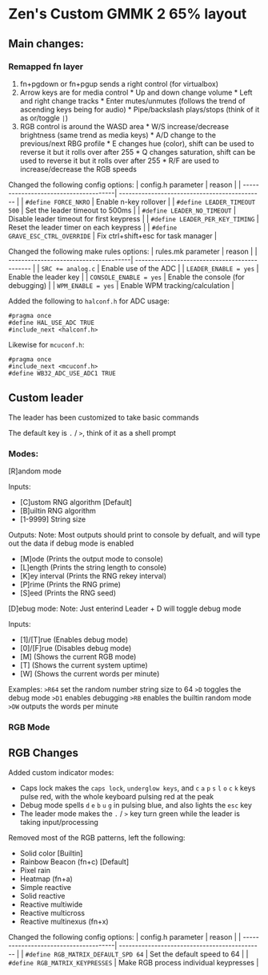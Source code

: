 # Zen's Custom GMMK 2 65% layout

## Main changes:

### Remapped fn layer

  1. fn+pgdown or fn+pgup sends a right control (for virtualbox)
  2. Arrow keys are for media control
    * Up and down change volume
    * Left and right change tracks
    * Enter mutes/unmutes (follows the trend of ascending keys being for audio)
    * Pipe/backslash plays/stops (think of it as or/toggle `|`)
  3. RGB control is around the WASD area
    * W/S increase/decrease brightness (same trend as media keys)
    * A/D change to the previous/next RBG profile 
    * E changes hue (color), shift can be used to reverse it but it rolls over after 255
    * Q changes saturation, shift can be used to reverse it but it rolls over after 255
    * R/F are used to increase/decrease the RGB speeds

Changed the following config options:
| config.h parameter			| reason					|
| --------------------------------------| ---------------------------------------------	|
| `#define FORCE_NKRO`			| Enable n-key rollover				|
| `#define LEADER_TIMEOUT 500`		| Set the leader timeout to 500ms		|
| `#define LEADER_NO_TIMEOUT`		| Disable leader timeout for first keypress	|
| `#define LEADER_PER_KEY_TIMING`	| Reset the leader timer on each keypress	|
| `#define GRAVE_ESC_CTRL_OVERRIDE`	| Fix ctrl+shift+esc for task manager		|

Changed the following make rules options:
| rules.mk parameter			| reason					|
| --------------------------------------| ---------------------------------------------	|
| `SRC += analog.c`			| Enable use of the ADC 			|
| `LEADER_ENABLE = yes`			| Enable the leader key				|
| `CONSOLE_ENABLE = yes`		| Enable the console (for debugging)		|
| `WPM_ENABLE = yes`			| Enable WPM tracking/calculation		|

Added the following to `halconf.h` for ADC usage:
```
#pragma once
#define HAL_USE_ADC TRUE
#include_next <halconf.h>
```

Likewise for `mcuconf.h`:
```
#pragma once
#include_next <mcuconf.h>
#define WB32_ADC_USE_ADC1 TRUE
```


## Custom leader

The leader has been customized to take basic commands

The default key is `.` / `>`, think of it as a shell prompt

### Modes:

[R]andom mode

Inputs:
  * [C]ustom RNG algorithm		[Default]
  * [B]uiltin RNG algorithm
  * [1-9999] String size

Outputs:
Note: Most outputs should print to console by defualt, and will type out the data if debug mode is enabled

  * [M]ode		(Prints the output mode to console)
  * [L]ength		(Prints the string length to console)
  * [K]ey interval	(Prints the RNG rekey interval)
  * [P]rime		(Prints the RNG prime)
  * [S]eed		(Prints the RNG seed)

[D]ebug mode:
Note: Just enterind Leader + D will toggle debug mode

Inputs:
  * [1]/[T]rue		(Enables debug mode)
  * [0]/[F]rue		(Disables debug mode)
  * [M]			(Shows the current RGB mode)
  * [T]			(Shows the current system uptime)
  * [W]			(Shows the current words per minute)

Examples:
`>R64` set the random number string size to 64
`>D` toggles the debug mode
`>D1` enables debugging
`>RB` enables the builtin random mode
`>DW` outputs the words per minute


### RGB Mode

## RGB Changes

Added custom indicator modes:
  * Caps lock makes the `caps lock`, `underglow keys`, and `c` `a` `p` `s` `l` `o` `c` `k` keys pulse red, with the whole keyboard pulsing red at the peak
  * Debug mode spells `d` `e` `b` `u` `g` in pulsing blue, and also lights the `esc` key
  * The leader mode makes the `.` / `>` key turn green while the leader is taking input/processing

Removed most of the RGB patterns, left the following:
  * Solid color			[Builtin]
  * Rainbow Beacon	(fn+c)	[Default]
  * Pixel rain
  * Heatmap		(fn+a)
  * Simple reactive
  * Solid reactive
  * Reactive multiwide
  * Reactive multicross
  * Reactive multinexus (fn+x)
	
Changed the following config options:
| config.h parameter			| reason					|
| --------------------------------------| ---------------------------------------------	|
| `#define RGB_MATRIX_DEFAULT_SPD 64`	| Set the default speed to 64			|
| `#define RGB_MATRIX_KEYPRESSES`	| Make RGB process individual keypresses	|




